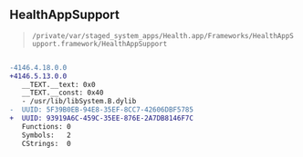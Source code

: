 ## HealthAppSupport

> `/private/var/staged_system_apps/Health.app/Frameworks/HealthAppSupport.framework/HealthAppSupport`

```diff

-4146.4.18.0.0
+4146.5.13.0.0
   __TEXT.__text: 0x0
   __TEXT.__const: 0x40
   - /usr/lib/libSystem.B.dylib
-  UUID: 5F39B0EB-94E8-35EF-8CC7-42606DBF5785
+  UUID: 93919A6C-459C-35EE-876E-2A7DB8146F7C
   Functions: 0
   Symbols:   2
   CStrings:  0

```
